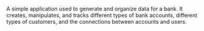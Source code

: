 A simple application used to generate and organize data for a bank. It creates, manipulates, and tracks different types of bank accounts, different types of customers, and the connections between accounts and users. 